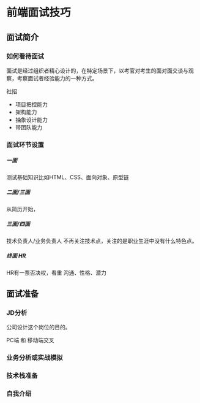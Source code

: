 # 前端面试技巧 

## 面试简介

### 如何看待面试

面试是经过组织者精心设计的，在特定场景下，以考官对考生的面对面交谈与观察，考察面试者经验能力的一种方式。

社招

- 项目把控能力
- 架构能力
- 抽象设计能力
- 带团队能力

### 面试环节设置

##### 一面

测试基础知识比如HTML、CSS、面向对象、原型链

##### 二面/三面

从简历开始，

##### 三面/四面

技术负责人/业务负责人 不再关注技术点，关注的是职业生涯中没有什么特色点。

##### 终面 HR

HR有一票否决权，看重 沟通、性格、潜力

## 面试准备

### JD分析

公司设计这个岗位的目的。

PC端 和 移动端交叉

### 业务分析或实战模拟

### 技术栈准备

### 自我介绍


